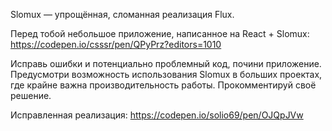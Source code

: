 Slomux — упрощённая, сломанная реализация Flux.

Перед тобой небольшое приложение, написанное на React + Slomux: 
https://codepen.io/csssr/pen/QPyPrz?editors=1010

Исправь ошибки и потенциально проблемный код, почини приложение. Предусмотри возможность использования Slomux в больших проектах, где крайне важна производительность работы. Прокомментируй своё решение.


Исправленная реализация: https://codepen.io/solio69/pen/OJQpJVw